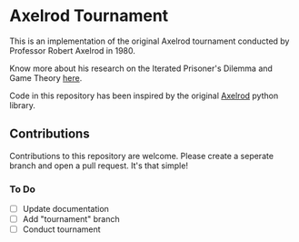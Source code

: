 # Axelrod Tournament

This is an implementation of the original Axelrod
tournament conducted by Professor Robert Axelrod in 1980.

Know more about his research on the 
Iterated Prisoner's Dilemma and Game Theory [here](https://axelrod.readthedocs.io/en/fix-documentation/reference/description.html).

Code in this repository has been inspired by the original
[Axelrod](https://github.com/Axelrod-Python/Axelrod) python library.

## Contributions
Contributions to this repository are welcome.
Please create a seperate branch and open a pull request.
It's that simple!

### To Do 
- [ ] Update documentation
- [ ] Add "tournament" branch
- [ ] Conduct tournament